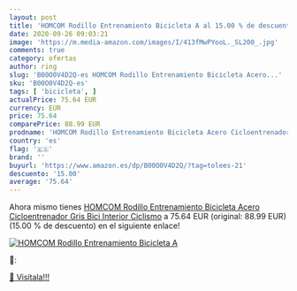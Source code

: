```yaml
---
layout: post
title: 'HOMCOM Rodillo Entrenamiento Bicicleta A al 15.00 % de descuento'
date: 2020-09-26 09:03:21
image: 'https://m.media-amazon.com/images/I/413fMwPYooL._SL200_.jpg'
comments: true
category: ofertas
author: ring
slug: 'B00O0V4D2Q-es HOMCOM Rodillo Entrenamiento Bicicleta Acero...'
sku: 'B00O0V4D2Q-es'
tags: [ 'bicicleta', ]
actualPrice: 75.64 EUR
currency: EUR
price: 75.64
comparePrice: 88.99 EUR
prodname: 'HOMCOM Rodillo Entrenamiento Bicicleta Acero Cicloentrenador Gris Bici Interior Ciclismo'
country: 'es'
flag: '🇪🇸'
brand: ''
buyurl: 'https://www.amazon.es/dp/B00O0V4D2Q/?tag=tolees-21'
descuento: '15.00'
average: '75.64'
---
```


Ahora mismo tienes [HOMCOM Rodillo Entrenamiento Bicicleta Acero Cicloentrenador Gris Bici Interior Ciclismo](https://www.amazon.es/dp/B00O0V4D2Q/?tag=tolees-21) a 75.64 EUR (original: 88.99 EUR) (15.00 %  de descuento) en el siguiente enlace!

[![HOMCOM Rodillo Entrenamiento Bicicleta A](https://m.media-amazon.com/images/I/413fMwPYooL._SL200_.jpg)](https://www.amazon.es/dp/B00O0V4D2Q/?tag=tolees-21)

🔎:


[🛒 Visítala!!!](https://www.amazon.es/dp/B00O0V4D2Q/?tag=tolees-21)
